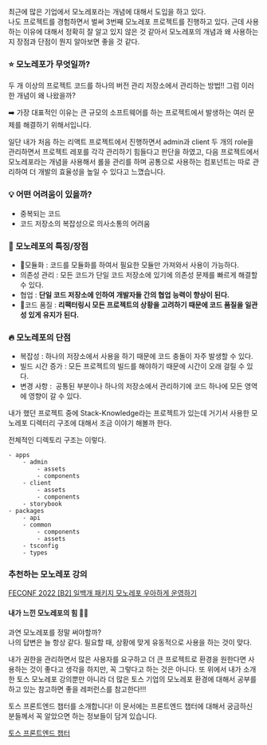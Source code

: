 최근에 많은 기업에서 모노레포라는 개념에 대해서 도입을 하고 있다.  
나도 프로젝트를 경험하면서 벌써 3번째 모노레포 프로젝트를 진행하고 있다. 근데 사용하는 이유에 대해서
정확히 잘 알고 있지 않은 것 같아서 모노레포의 개념과 왜 사용하는지 장점과 단점이 뭔지 알아보면 좋을 것 같다.

### **⭐️ 모노레포가 무엇일까?**

두 개 이상의 프로젝트 코드를 하나의 버전 관리 저장소에서 관리하는 방법!!
그럼 이러한 개념이 왜 나왔을까?

➡️ 가장 대표적인 이유는 큰 규모의 소프트웨어를 하는 프로젝트에서 발생하는 여러 문제를 해결하기 위해서입니다.

일단 내가 처음 하는 리액트 프로젝트에서 진행하면서 admin과 client 두 개의 role을 관리하면서 프로젝트 레포를 각각 관리하기 힘들다고 판단을 하였고,
다음 프로젝트에서 모노레포라는 개념을 사용해서 롤을 관리를 하며 공통으로 사용하는 컴포넌트는 따로 관리하여 더 개발의 효율성을 높일 수 있다고 느꼈습니다.

### **💡 어떤 어려움이 있을까?**

- 중복되는 코드
- 코드 저장소의 복잡성으로 의사소통의 어려움

### **💬 모노레포의 특징/장점**

- 모듈화 : 코드를 모듈화를 하여서 필요한 모듈만 가져와서 사용이 가능하다.
- 의존성 관리 : 모든 코드가 단일 코드 저장소에 있기에 의존성 문제를 빠르게 해결할 수 있다.
- 협업 : **단일 코드 저장소에 인하여 개발자들 간의 협업 능력이 향상이 된다.**
- 코드 품질 : **리팩터링시 모든 프로젝트의 상황을 고려하기 때문에 코드 품질을 일관성 있게 유지가 된다.**

### **🔥 모노레포의 단점**

- 복잡성 : 하나의 저장소에서 사용을 하기 때문에 코드 충돌이 자주 발생할 수 있다.
- 빌드 시간 증가 : 모든 프로젝트의 빌드를 해야하기 때문에 시간이 오래 걸릴 수 있다.
- 변경 사항 :  공통된 부분이나 하나의 저장소에서 관리하기에 코드 하나에 모든 영역에 영향이 갈 수 있다.

내가 했던 프로젝트 중에 Stack-Knowledge라는 프로젝트가 있는데 거기서 사용한 모노레포 디렉터리 구조에 대해서 조금 이야기 해볼까 한다.

전체적인 디렉토리 구조는 이렇다.

```
- apps
    - admin
        - assets
        - components
    - client
        - assets
        - components
    - storybook
- packages
    - api
    - common
        - components
        - assets
    - tsconfig
    - types
```

### **추천하는 모노레포 강의**

[FECONF 2022 [B2] 일백개 패키지 모노레포 우아하게 운영하기](https://www.youtube.com/watch?v=Ix9gxqKOatY)

#### 내가 느낀 모노레포의 힘 💪🏻

과연 모노레포를 정말 써야할까?   
나의 답변은 늘 항상 같다. 필요할 때, 상황에 맞게 유동적으로 사용을 하는 것이 맞다.

내가 권한을 관리하면서 많은 사용자를 요구하고 더 큰 프로젝트로 환경을 원한다면 사용하는 것이 좋다고 생각을 하지만,
꼭 그렇다고 하는 것은 아니다. 또 위에서 내가 소개한 토스 모노레포 강의뿐만 아니라 더 많은 토스 기업의 모노레포 환경에
대해서 공부를 하고 있는 참고하면 좋을 레퍼런스를 참고한다!!!

토스 프론트엔드 챕터를 소개합니다! 이 문서에는 프론트엔드 챕터에 대해서 궁금하신 분들께서 꼭 알았으면 하는 정보들이 담겨 있습니다.

[토스 프론트엔드 챕터](https://tosspayments-dev.oopy.io/cc9367e4-4ff6-4241-8189-9f3cf250f5d2#21decaa4-63b3-453f-aee4-cdfc52db8541)
